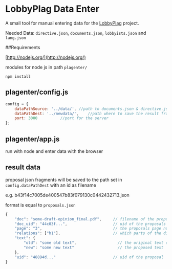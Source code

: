 # LobbyPlag Data Enter

A small tool for manual entering data for the [LobbyPlag](http://www.lobbyplag.eu/) project.

Needed Data: `directive.json`, `documents.json`, `lobbyists.json` and `lang.json`

##Requirements

[http://nodejs.org/](http://nodejs.org/)

modules for node js in path `plagenter/`

	npm install
	
## plagenter/config.js

```` javascript
config = {
	dataPathSource: '../data/',	//path to documents.json & directive.json
	dataPathDest: '../newdata/',	//path where to save the result fragment json files
	port: 3000			//port for the server
};
````

## plagenter/app.js

run with node and enter data with the browser


## result data

proposal json fragments will be saved to the path set in `config.dataPathDest` with an id as filename

e.g. b43f14c7005de400547b83f079130c0442432713.json

format is equal to `proposals.json` 

```` javascript
{
	"doc": "some-draft-opinion_final.pdf",     // filename of the proposals source
	"doc_uid": "44c03f...",                    // uid of the proposals source
	"page": "3",                               // the proposals page number in the source 
	"relations": ["h1"],                       // which parts of the directive the proposal relates to
	"text": {
		"old": "some old text",                  // the original text of the directive
		"new": "some new text"                   // the proposed text
	},
	"uid": "48894d..."                         // uid of the proposal 
}
````

